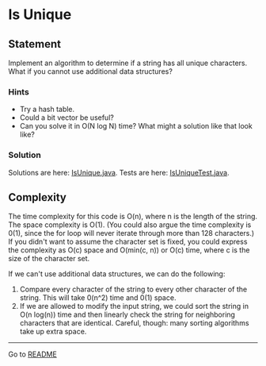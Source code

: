 # Is Unique

## Statement

Implement an algorithm to determine if a string has all unique characters. What if you cannot use additional data structures?

### Hints

- Try a hash table.
- Could a bit vector be useful?
- Can you solve it in O(N log N) time? What might a solution like that look like?

### Solution

Solutions are here: 
[IsUnique.java](../../../src/main/java/com/github/akarazhev/challenge/interview/arraysandstrings/IsUnique.java 
"IsUnique.java").
Tests are here: 
[IsUniqueTest.java](../../../src/test/java/com/github/akarazhev/challenge/interview/arraysandstrings/IsUniqueTest.java 
"IsUniqueTest.java").

## Complexity

The time complexity for this code is O(n), where n is the length of the string. The space complexity is O(1). 
(You could also argue the time complexity is 0(1), since the for loop will never iterate through more than 128 characters.) 
If you didn't want to assume the character set is fixed, you could express the complexity as O(c) space and 
O(min(c, n)) or O(c) time, where c is the size of the character set.

If we can't use additional data structures, we can do the following:
1. Compare every character of the string to every other character of the string. This will take 0(n^2) time and 0(1) space.
2. If we are allowed to modify the input string, we could sort the string in O(n log(n)) time and then linearly check 
the string for neighboring characters that are identical. Careful, though: many sorting algorithms take up extra space.

<hr>

Go to [README](../../../README.md "README.me")